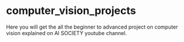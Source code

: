 # computer_vision_projects
Here you will get the all the beginner to advanced project on computer vision explained on AI SOCIETY youtube channel.
